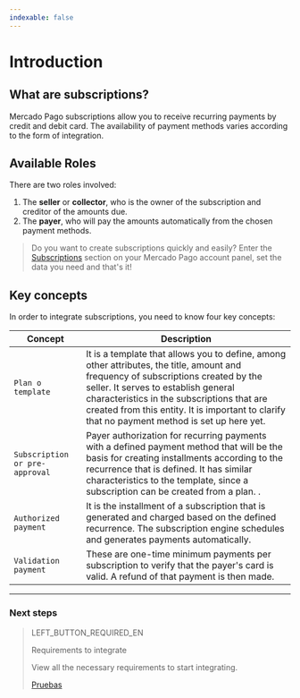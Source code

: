 ```yaml
---
indexable: false
---
```


# Introduction

## What are subscriptions?

Mercado Pago subscriptions allow you to receive recurring payments by credit and debit card. The availability of payment methods varies according to the form of integration.

## Available Roles

There are two roles involved: 
1. The __seller__ or __collector__,  who is the owner of the subscription and creditor of the amounts due.
1. The __payer__, who will pay the amounts automatically from the chosen payment methods.

>Do you want to create subscriptions quickly and easily?
Enter the <a href="https://www.mercadopago[FAKER][URL][DOMAIN]/subscription-plans" target="_blank">Subscriptions</a> section on your Mercado Pago account panel, set the data you need and that's it!


## Key concepts

In order to integrate subscriptions, you need to know four key concepts: 

Concept |	Description
------------------- 	|	--------
`Plan o template` | It is a template that allows you to define, among other attributes, the title, amount and frequency of subscriptions created by the seller. It serves to establish general characteristics in the subscriptions that are created from this entity. It is important to clarify that no payment method is set up here yet.|
`Subscription or pre-approval` | Payer authorization for recurring payments with a defined payment method that will be the basis for creating installments according to the recurrence that is defined. It has similar characteristics to the template, since a subscription can be created from a plan. .|  
`Authorized payment` | It is the installment of a subscription that is generated and charged based on the defined recurrence. The subscription engine schedules and generates payments automatically. |  
`Validation payment` | These are one-time minimum payments per subscription to verify that the payer's card is valid. A refund of that payment is then made. |  


------------
### Next steps
> LEFT_BUTTON_REQUIRED_EN
>
> Requirements to integrate
>
> View all the necessary requirements to start integrating.
>
> [Pruebas](http://www.mercadopago[FAKER][URL][DOMAIN]/developers/en/guides/online-payments/subscriptions/previous-requirements/)
